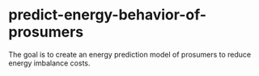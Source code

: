 # predict-energy-behavior-of-prosumers
The goal is to create an energy prediction model of prosumers to reduce energy imbalance costs.
